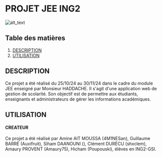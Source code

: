 # PROJET JEE ING2

![alt_text](https://github.com/Auxifruit/ProjetGestionJEE/banner.jpg)


## Table des matières
1. [DESCRIPTION](#description)
2. [UTILISATION](#utilisation)

## DESCRIPTION

Ce projet a été réalisé du 25/10/24 au 30/11/24 dans le cadre du module JEE enseigné par Monsieur HADDACHE. Il s'agit d'une application web de gestion de scolarité. Son objectif est de permettre aux étudiants, enseignants et administrateurs de gérer les informations académiques. 

## UTILISATION

#### CREATEUR

Ce projet a été réalisé par Amine AIT MOUSSA (4M1NESan), Guillaume BARRÉ (Auxifruit), Siham DAANOUNI (), Clément DURÉCU (shxclem), Amaury PROVENT (Amaury75), Hicham (Poupouski), élèves en ING2-GSI.
